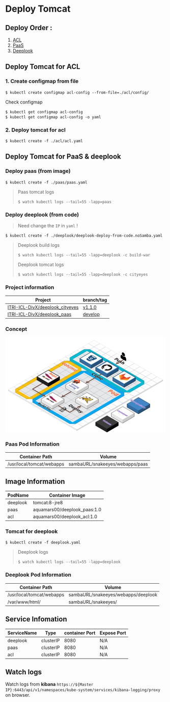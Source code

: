 # Deploy Tomcat

## **Deploy Order :**

1. [ACL](./README.md#deploy-tomcat-for-acl)
2. [PaaS](./README.md#deploy-paas)
3. [Deeplook](./README.md#deploy-deeplook)

## Deploy Tomcat for ACL

### 1. Create configmap from file

```shell
$ kubectl create configmap acl-config --from-file=./acl/config/
```

Check configmap

```shell
$ kubectl get configmap acl-config
$ kubectl get configmap acl-config -o yaml
```
### 2. Deploy tomcat for acl

```shell
$ kubectl create -f ./acl/acl.yaml
```

## Deploy Tomcat for PaaS & deeplook

### Deploy paas (from image)
```shell
$ kubectl create -f ./paas/paas.yaml
```

> Paas tomcat logs
>```shell
>$ watch kubectl logs --tail=55 -lapp=paas
>```


### Deploy deeplook (from code)

> Need change the `IP` in `yaml` !

```shell
$ kubectl create -f ./deeplook/deeplook-deploy-from-code.noSamba.yaml
```

> Deeplook build logs
>```shell
>$ watch kubectl logs --tail=55 -lapp=deeplook -c build-war
>```
> Deeplook tomcat logs
>```shell
>$ watch kubectl logs --tail=55 -lapp=deeplook -c cityeyes
>```

### Project information

|Project|branch/tag|
|-|-|
|[ITRI-ICL-DivX/deeplook_cityeyes](https://github.com/ITRI-ICL-DivX/deeplook_cityeyes)|[v1.1.0](https://github.com/ITRI-ICL-DivX/deeplook_cityeyes/tree/v1.1.0)|
|[ITRI-ICL-DivX/deeplook_paas](https://github.com/ITRI-ICL-DivX/deeplook_paas)|[develop](https://github.com/ITRI-ICL-DivX/deeplook_paas/tree/develop)|

### Concept

![alt text](/Images/Deploy_from_code.png "Deploy From Code")

### Paas Pod Information
|Container Path|Volume|
|-|-|
|/usr/local/tomcat/webapps|sambaURL/snakeeyes/webapps/paas|

## Image Information
|PodName|Container Image|
|-|-|
|deeplook|tomcat:8-jre8|
|paas|aquamars00/deeplook_paas:1.0|
|acl|aquamars00/deeplook_acl:1.0|

### Tomcat for deeplook
```shell
$ kubectl create -f deeplook.yaml
```

>Deeplook logs
>```shell
>$ watch kubectl logs --tail=55 -lapp=deeplook 
>```

### Deeplook Pod Information

|Container Path|Volume|
|-|-|
|/usr/local/tomcat/webapps|sambaURL/snakeeyes/webapps/deeplook|
|/var/www/html/|sambaURL/snakeeyes/|

## Service Infomation
|ServiceName|Type|container Port|Expose Port|
|-|-|-|-|
|deeplook|clusterIP|8080|N/A|
|paas|clusterIP|8080|N/A|
|acl|clusterIP|8080|N/A|

## Watch logs

Watch logs from **kibana**
`https://${Master IP}:6443/api/v1/namespaces/kube-system/services/kibana-logging/proxy` on browser.